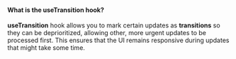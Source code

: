 #### What is the **useTransition** hook?

**useTransition** hook allows you to mark certain updates as **transitions** so they can be deprioritized, allowing other, more urgent updates to be processed first. This ensures that the UI remains responsive during updates that might take some time.

